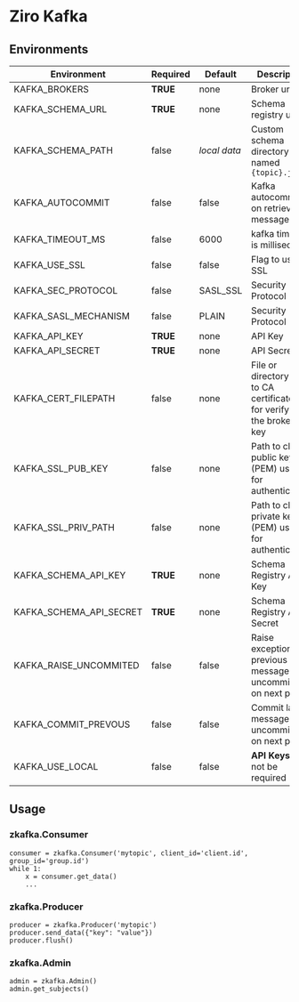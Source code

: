 # Ziro Kafka

## Environments
Environment | Required | Default | Description
--- | --- | --- | ---
KAFKA_BROKERS | **TRUE** | none | Broker url
KAFKA_SCHEMA_URL | **TRUE** | none | Schema registry url
KAFKA_SCHEMA_PATH | false | *local data* | Custom schema directory named `{topic}.json`
KAFKA_AUTOCOMMIT | false | false | Kafka autocommit on retrieve message
KAFKA_TIMEOUT_MS | false | 6000 | kafka timeout is milliseconds
KAFKA_USE_SSL | false | false | Flag to use SSL
KAFKA_SEC_PROTOCOL | false | SASL_SSL | Security Protocol
KAFKA_SASL_MECHANISM | false | PLAIN | Security Protocol
KAFKA_API_KEY | **TRUE** | none | API Key
KAFKA_API_SECRET | **TRUE** | none | API Secret
KAFKA_CERT_FILEPATH | false | none | File or directory path to CA certificate(s) for verifying the broker's key
KAFKA_SSL_PUB_KEY | false | none | Path to client's public key (PEM) used for authentication.
KAFKA_SSL_PRIV_PATH | false | none | Path to client's private key (PEM) used for authentication.
KAFKA_SCHEMA_API_KEY | **TRUE** | none | Schema Registry API Key
KAFKA_SCHEMA_API_SECRET | **TRUE** | none | Schema Registry API Secret
KAFKA_RAISE_UNCOMMITED | false | false | Raise exception if previous message is uncommitted on next poll
KAFKA_COMMIT_PREVOUS | false | false | Commit last message if uncommitted on next poll
KAFKA_USE_LOCAL | false | false | **API Keys** will not be required

## Usage
### zkafka.Consumer
```
consumer = zkafka.Consumer('mytopic', client_id='client.id', group_id='group.id')
while 1:
    x = consumer.get_data()
    ...
```
### zkafka.Producer
```
producer = zkafka.Producer('mytopic')
producer.send_data({"key": "value"})
producer.flush()
```
### zkafka.Admin
```
admin = zkafka.Admin()
admin.get_subjects()
```
